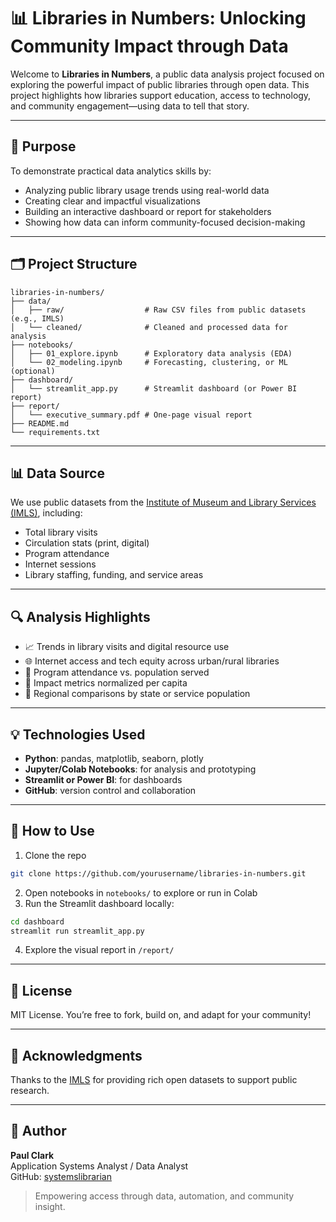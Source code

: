 # 📊 Libraries in Numbers: Unlocking Community Impact through Data

Welcome to **Libraries in Numbers**, a public data analysis project focused on exploring the powerful impact of public libraries through open data. This project highlights how libraries support education, access to technology, and community engagement—using data to tell that story.

---

## 🎯 Purpose

To demonstrate practical data analytics skills by:
- Analyzing public library usage trends using real-world data
- Creating clear and impactful visualizations
- Building an interactive dashboard or report for stakeholders
- Showing how data can inform community-focused decision-making

---

## 🗂️ Project Structure

```
libraries-in-numbers/
├── data/
│   ├── raw/                  # Raw CSV files from public datasets (e.g., IMLS)
│   └── cleaned/              # Cleaned and processed data for analysis
├── notebooks/
│   ├── 01_explore.ipynb      # Exploratory data analysis (EDA)
│   └── 02_modeling.ipynb     # Forecasting, clustering, or ML (optional)
├── dashboard/
│   └── streamlit_app.py      # Streamlit dashboard (or Power BI report)
├── report/
│   └── executive_summary.pdf # One-page visual report
├── README.md
└── requirements.txt
```

---

## 📊 Data Source

We use public datasets from the [Institute of Museum and Library Services (IMLS)](https://www.imls.gov/research-evaluation/data-collection/public-libraries-survey), including:
- Total library visits
- Circulation stats (print, digital)
- Program attendance
- Internet sessions
- Library staffing, funding, and service areas

---

## 🔍 Analysis Highlights

- 📈 Trends in library visits and digital resource use
- 🌐 Internet access and tech equity across urban/rural libraries
- 👥 Program attendance vs. population served
- 🧠 Impact metrics normalized per capita
- 📍 Regional comparisons by state or service population

---

## 💡 Technologies Used

- **Python**: pandas, matplotlib, seaborn, plotly
- **Jupyter/Colab Notebooks**: for analysis and prototyping
- **Streamlit or Power BI**: for dashboards
- **GitHub**: version control and collaboration

---

## 🚀 How to Use

1. Clone the repo
```bash
git clone https://github.com/yourusername/libraries-in-numbers.git
```
2. Open notebooks in `notebooks/` to explore or run in Colab
3. Run the Streamlit dashboard locally:
```bash
cd dashboard
streamlit run streamlit_app.py
```
4. Explore the visual report in `/report/`

---

## 📄 License

MIT License. You’re free to fork, build on, and adapt for your community!

---

## 🙌 Acknowledgments

Thanks to the [IMLS](https://www.imls.gov/) for providing rich open datasets to support public research.

---

## 👤 Author

**Paul Clark**  
Application Systems Analyst / Data Analyst  
GitHub: [systemslibrarian](https://github.com/systemslibrarian)

> Empowering access through data, automation, and community insight.
